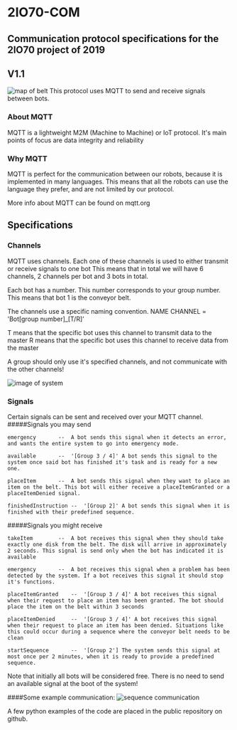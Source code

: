 # 2IO70-COM
## Communication protocol specifications for the 2IO70 project of 2019
## V1.1
![map of belt](https://raw.githubusercontent.com/JelleTUE/2IO70-COM/master/images/plattegrond.png)
This protocol uses MQTT to send and receive signals between bots.

### About MQTT
MQTT is a lightweight M2M (Machine to Machine) or IoT protocol.
It's main points of focus are data integrity and reliability

### Why MQTT
MQTT is perfect for the communication between our robots, because it is implemented in many languages.
This means that all the robots can use the language they prefer, and are not limited by our protocol.

More info about MQTT can be found on mqtt.org


## Specifications

### Channels
MQTT uses channels. Each one of these channels is used to either transmit or receive signals to one bot
This means that in total we will have 6 channels, 2 channels per bot and 3 bots in total.

Each bot has a number. This number corresponds to your group number. This means that bot 1 is the conveyor belt.

The channels use a specific naming convention.
NAME CHANNEL = 'Bot[group number]_[T/R]'

T means that the specific bot uses this channel to transmit data to the master
R means that the specific bot uses this channel to receive data from the master

A group should only use it's specified channels, and not communicate with the other channels!

![image of system](https://raw.githubusercontent.com/JelleTUE/2IO70-COM/master/images/brokerSystem.png)

### Signals

Certain signals can be sent and received over your MQTT channel.
#####Signals you may send
```
emergency		--	A bot sends this signal when it detects an error, and wants the entire system to go into emergency mode.

available		--	'[Group 3 / 4]' A bot sends this signal to the system once said bot has finished it's task and is ready for a new one.

placeItem		--	A bot sends this signal when they want to place an item on the belt. This bot will either receive a placeItemGranted or a placeItemDenied signal.

finishedInstruction	--	'[Group 2]' A bot sends this signal when it is finished with their predefined sequence.
```

#####Signals you might receive
```
takeItem		--	A bot receives this signal when they should take exactly one disk from the belt. The disk will arrive in approximately 2 seconds. This signal is send only when the bot has indicated it is available

emergency		--	A bot receives this signal when a problem has been detected by the system. If a bot receives this signal it should stop it's functions.

placeItemGranted	-- 	'[Group 3 / 4]' A bot receives this signal when their request to place an item has been granted. The bot should place the item on the belt within 3 seconds

placeItemDenied		-- 	'[Group 3 / 4]' A bot receives this signal when their request to place an item has been denied. Situations like this could occur during a sequence where the conveyor belt needs to be clean

startSequence		--	'[Group 2'] The system sends this signal at most once per 2 minutes, when it is ready to provide a predefined sequence.

```

Note that initially all bots will be considered free. There is no need to send an available signal at the boot of the system!

####Some example communication:
![sequence communication](https://raw.githubusercontent.com/JelleTUE/2IO70-COM/master/images/sequence.png)

A few python examples of the code are placed in the public repository on github.
 




